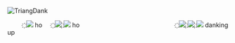 ![TriangDank](https://static-cdn.jtvnw.net/emoticons/v2/emotesv2_60b9b80e736e43d8a2380489502251ba/default/dark/3.0)

⠀ ⠀ ⠀ ҉![](https://cdn.frankerfacez.com/emote/536927/2) ho
⠀⠀ ҉![](https://cdn.frankerfacez.com/emote/536927/2) ҉![](https://cdn.frankerfacez.com/emote/536927/2) ho⠀⠀⠀⠀ ⠀⠀ ⠀ ⠀ ⠀ ⠀ ⠀ ⠀ ⠀ ⠀ ⠀ ⠀ ⠀
҉![](https://cdn.frankerfacez.com/emote/536927/2) ҉![](https://cdn.frankerfacez.com/emote/536927/2) ҉![](https://cdn.frankerfacez.com/emote/536927/2) danking up
